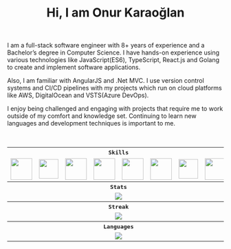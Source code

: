 <h1 align="center">
    Hi, I am Onur Karaoğlan
</h1> 
<br />
<p>
I am a full-stack software engineer with 8+ years of experience and a Bachelor’s degree in Computer Science. I have hands-on experience using various technologies like JavaScript(ES6), TypeScript, React.js and Golang to create and implement software applications.

Also, I am familiar with AngularJS and .Net MVC. I use version control systems and CI/CD pipelines with my projects which run on cloud platforms like AWS, DigitalOcean and VSTS(Azure DevOps).

I enjoy being challenged and engaging with projects that require me to work outside of my comfort and knowledge set. Continuing to learn new languages and development techniques is important to me.

</p>
<br/>

<div align="center">
     <table>
        <tr>
            <th colspan="8">
                <strong><samp>Skills</samp></strong>
            </th>
        </tr>
        <tr>
            <td>
                <img src="https://d33wubrfki0l68.cloudfront.net/b67a1a34a699643618fc78c29f0e6d6c61525714/949a9/docs/icons/logo-react-icon.png" height="50">
            </td>
            <td>
                <img src="https://d2nir1j4sou8ez.cloudfront.net/wp-content/uploads/2021/12/nextjs-boilerplate-logo.png" height="45">
            </td>
            <td>
                <img src="https://img.icons8.com/color/480/000000/typescript.png" height="50">
            </td>
            <td>
                <img src="https://img.icons8.com/color/480/000000/javascript.png" height="50">
            </td>
            <td>
                <img src="https://img.icons8.com/color/480/000000/html-5.png" height="50">
            </td>
            <td>
                <img src="https://img.icons8.com/color/480/000000/css3.png" height="50">
            </td>
            <td>
                <img src="https://img.icons8.com/color/480/000000/golang.png" height="45">
            </td>
            <td>
                <img src="https://img.icons8.com/color/480/000000/git.png" height="50">
            </td>
        </tr>
        <tr>
            <th colspan="8">
                <strong><samp>Stats</samp></strong>
            </th>
        </tr>
        <tr>
            <td colspan="8" align="center">
                <span>
                    <img src="https://github-readme-stats-sigma-five.vercel.app/api?username=onurkaraoglan&count_private=true&hide_border=true&show_icons=true&include_all_commits=true&bg_color=161b22&title_color=e6edf3&text_color=bec3c8&icon_color=fb8c01&ring_color=fb8c01">
                </span>
            </td>
        </tr>
        <tr>
            <th colspan="8">
                <strong><samp>Streak</samp></strong>
            </th>
        </tr>
        <tr>
            <td colspan="8" align="center">
                <span>
                    <img src="https://github-readme-streak-stats.herokuapp.com?user=onurkaraoglan&hide_border=true&background=161B22&currStreakNum=E6EDF3&sideNums=E6EDF3&currStreakLabel=BEC3C8&sideLabels=BEC3C8&dates=646669&stroke=646669">
                </span>
            </td>
        </tr>
        <tr>
            <th colspan="8">
                <strong><samp>Languages</samp></strong>
            </th>
        </tr>
        <tr>
            <td colspan="8" align="center">
                <div> 
                    <img src="https://github-readme-stats.vercel.app/api/top-langs/?username=onurkaraoglan&hide_border=true&show_icons=true&include_all_commits=true&bg_color=161b22&title_color=e6edf3&text_color=bec3c8&layout=donut">
                </div>
            </td>
        </tr>
    </table>
</div>
